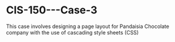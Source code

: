 # CIS-150---Case-3

This case involves designing a page layout for Pandaisia Chocolate company with the use of 
cascading style sheets (CSS)
